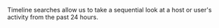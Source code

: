 
Timeline searches allow us to take a sequential look at a host or user's activity from the past 24 hours.

